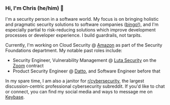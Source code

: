 ### Hi, I'm Chris (he/him) 👋

I'm a security person in a software world. My focus is on bringing holistic and pragmatic security solutions to software companies ([bingo!](https://github.com/swagitda/infosec-buzzword-bingo)), and I'm especially partial to risk-reducing solutions which improve development processes or developer experience. I build guardrails, not tarpits.

Currently, I'm working on Cloud Security @ [Amazon](https://www.aboutamazon.com/our-company) as part of the Security Foundations department. My notable past roles include:
- Security Engineer, Vulnerability Management @ [Luta Security](https://www.lutasecurity.com/) on the [Zoom](https://zoom.us/) contract
- Product Security Engineer @ [Datto](https://datto.com), and Software Engineer before that

In my spare time, I am also a janitor for [r/cybersecurity](https://reddit.com/r/cybersecurity), the largest discussion-centric professional cybersecurity subreddit. If you'd like to chat or connect, you can find my social media and ways to message me on [Keybase](https://keybase.io/tweedge).
